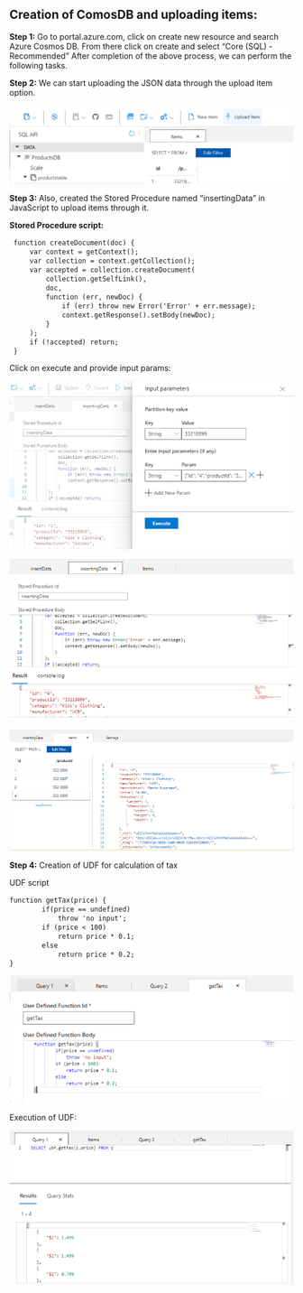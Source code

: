 ## Creation of ComosDB and uploading items:

**Step 1:** Go to portal.azure.com, click on create new resource and search Azure Cosmos DB. From there click on create and select “Core (SQL) - Recommended”
After completion of the above process, we can perform the following tasks.

**Step 2:** We can start uploading the JSON data through the upload item option.

![image](/images/step-2.png)

**Step 3:** Also, created the Stored Procedure named “insertingData” in JavaScript to upload items through it.

**Stored Procedure script:**

```
 function createDocument(doc) {
     var context = getContext();
     var collection = context.getCollection();
     var accepted = collection.createDocument(
         collection.getSelfLink(),
         doc,
         function (err, newDoc) {
             if (err) throw new Error('Error' + err.message);
             context.getResponse().setBody(newDoc);
         }
     );
     if (!accepted) return;
 }
 ```
 
 Click on execute and provide input params:
 
  ![image](/images/step-3.jpg)
  
  ![image](/images/step-3a.png)
  
  ![image](/images/step=3b.png)

 **Step 4:** Creation of UDF for calculation of tax

UDF script

```
function getTax(price) {
        if(price == undefined)
            throw 'no input';
        if (price < 100)
            return price * 0.1;
        else
            return price * 0.2;
}
```

![image](/images/step-4.png)

Execution of UDF:

![image](/images/step-4a.png)

